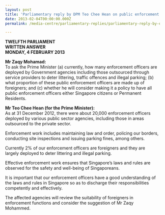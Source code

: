 ```yaml
---
layout: post
title: 'Parliamentary reply by DPM Teo Chee Hean on public enforcement officers'
date: 2013-02-04T00:00:00.000Z
permalink: /media-centre/parliamentary-replies/parliamentary-reply-by-dpm-teo-chee-hean-on-4-feb-2013-1

---
```



**TWELFTH PARLIAMENT  
WRITTEN ANSWER  
MONDAY, 4 FEBRUARY 2013**

**Mr Zaqy Mohamad:**   
To ask the Prime Minister (a) currently, how many enforcement officers are deployed by Government agencies including those outsourced through service providers to deter littering, traffic offences and illegal parking; (b) what proportion of these public enforcement officers are made up of foreigners; and (c) whether he will consider making it a policy to have all public enforcement officers either Singapore citizens or Permanent Residents.

**Mr Teo Chee Hean (for the Prime Minister):**  
As at 31 December 2012, there were about 20,000 enforcement officers deployed by various public sector agencies, including those in areas outsourced to the private sector.

Enforcement work includes maintaining law and order, policing our borders, conducting site inspections and issuing parking fines, among others.

Currently 2% of our enforcement officers are foreigners and they are largely deployed to deter littering and illegal parking.

Effective enforcement work ensures that Singapore’s laws and rules are observed for the safety and well-being of Singaporeans.

It is important that our enforcement officers have a good understanding of the laws and rules in Singapore so as to discharge their responsibilities competently and effectively.

The affected agencies will review the suitability of foreigners in enforcement functions and consider the suggestion of Mr Zaqy Mohammed.

